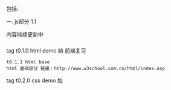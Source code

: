 ####
  包括:

  一. js部分
   1.1 

  内容持续更新中

  ###
   tag t0.1.0 html demo 始
    前端复习

    t0.1.1 html base 
    html 基础部分 链接：http://www.w3school.com.cn/html/index.asp

   tag t0.2.0 css demo 始